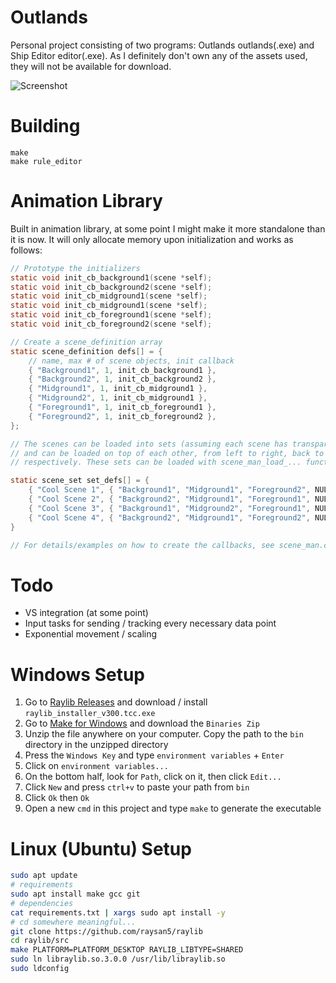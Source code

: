 # Outlands
Personal project consisting of two programs: Outlands outlands(.exe) and Ship Editor editor(.exe). As I definitely don't own any of the assets used, they will not be available for download.

![Screenshot](https://cdn.discordapp.com/attachments/174372275133480960/748985374596005948/unknown.png)

# Building
```
make
make rule_editor
```

# Animation Library
Built in animation library, at some point I might make it more standalone than it is now. It will only allocate memory upon initialization and works as follows:
```C
// Prototype the initializers
static void init_cb_background1(scene *self);
static void init_cb_background2(scene *self);
static void init_cb_midground1(scene *self);
static void init_cb_midground1(scene *self);
static void init_cb_foreground1(scene *self);
static void init_cb_foreground2(scene *self);

// Create a scene_definition array
static scene_definition defs[] = {
    // name, max # of scene objects, init callback
    { "Background1", 1, init_cb_background1 },
    { "Background2", 1, init_cb_background2 },
    { "Midground1", 1, init_cb_midground1 },
    { "Midground2", 1, init_cb_midground1 },
    { "Foreground1", 1, init_cb_foreground1 },
    { "Foreground2", 1, init_cb_foreground2 },
};

// The scenes can be loaded into sets (assuming each scene has transparency)
// and can be loaded on top of each other, from left to right, back to front
// respectively. These sets can be loaded with scene_man_load_... functions.

static scene_set set_defs[] = {
    { "Cool Scene 1", { "Background1", "Midground1", "Foreground2", NULL } },
    { "Cool Scene 2", { "Background2", "Midground1", "Foreground1", NULL } },
    { "Cool Scene 3", { "Background1", "Midground2", "Foreground1", NULL } },
    { "Cool Scene 4", { "Background2", "Midground1", "Foreground2", NULL } },
}

// For details/examples on how to create the callbacks, see scene_man.c
```

# Todo
* VS integration (at some point)
* Input tasks for sending / tracking every necessary data point 
* Exponential movement / scaling

# Windows Setup
1. Go to [Raylib Releases](https://github.com/raysan5/raylib/releases) and download / install `raylib_installer_v300.tcc.exe`
2. Go to [Make for Windows](http://gnuwin32.sourceforge.net/packages/make.htm) and download the `Binaries Zip`
3. Unzip the file anywhere on your computer. Copy the path to the `bin` directory in the unzipped directory
4. Press the `Windows Key` and type `environment variables` + `Enter`
5. Click on `environment variables...`
6. On the bottom half, look for `Path`, click on it, then click `Edit...`
7. Click `New` and press `ctrl+v` to paste your path from `bin`
8. Click `Ok` then `Ok`
9. Open a new `cmd` in this project and type `make` to generate the executable

# Linux (Ubuntu) Setup
```bash
sudo apt update
# requirements
sudo apt install make gcc git
# dependencies
cat requirements.txt | xargs sudo apt install -y
# cd somewhere meaningful...
git clone https://github.com/raysan5/raylib
cd raylib/src
make PLATFORM=PLATFORM_DESKTOP RAYLIB_LIBTYPE=SHARED
sudo ln libraylib.so.3.0.0 /usr/lib/libraylib.so
sudo ldconfig
```
